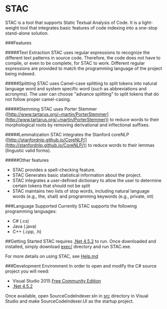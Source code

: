# STAC
STAC is a tool that supports Static Textual Analysis of Code. It is a light-weight tool that integrates basic features of code indexing into a one-stop stand-alone solution.

###Features

#####Text Extraction
STAC uses regular expressions to recognize the different text patterns in source code. Therefore, the code does not have to
compile, or even to be complete, for STAC to work. Different regular expressions are provided to match the programming language of the project being indexed.

#####Splitting
STAC uses Camel-case splitting to split tokens into natural language word and system specific word (such as abbreviations and acronyms). The user can choose "advance splitting" to split tokens that do not follow proper camel-casing.

#####Stemming
STAC uses Porter Stemmer ([http://www.tartarus.org/~martin/PorterStemmer](http://www.tartarus.org/~martin/PorterStemmer)) to reduce words to their morphological roots by removing derivational and inflectional suffixes.

#####Lemmatization
STAC integrates the Stanford coreNLP ([http://stanfordnlp.github.io/CoreNLP/](http://stanfordnlp.github.io/CoreNLP/)) to reduce words to their lemmas (lingustic valid forms).

#####Other features
- STAC provides a spell-checking feature.
- STAC Generates basic statistical information about the project.
- STAC integrates a user-defined dictionary to allow the user to determine certain tokens that should not be split
- STAC maintains two lists of stop words, including natural language words (e.g., the, shall) and programming keywords (e.g., private, int)

###Language Supported
Currently STAC supports the following programming languages:
- C# (.cs)
- Java (.java)
- C++ (.cpp, .h)

##Getting Started
STAC requires [.Net 4.5.2](https://support.microsoft.com/en-us/kb/2901907) to run. Once downloaded and installed, simply download [exec/](exec/) directory and run STAC.exe.

For more details on using STAC, see [Help.md](Help.md)

###Development Environment
In order to open and modify the C# source project you will need:
- Visual Studio 2015 [Free Community Edition](https://www.visualstudio.com/en-us/products/visual-studio-community-vs.aspx)
- [.Net 4.5.2](https://support.microsoft.com/en-us/kb/2901907)

Once available, open SourceCodeIndexer.sln in [src](src/) directory in Visual Studio and make SourceCodeIndexer.UI as the startup project.
